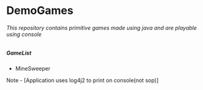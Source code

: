 # DemoGames

###### This repository contains primitive games made using java and are playable using console

##### GameList

- MineSweeper



Note - [Application uses log4j2 to print on console(not sop)]
